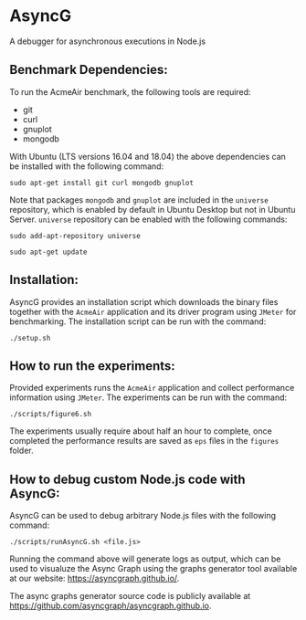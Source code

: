 # AsyncG
A debugger for asynchronous executions in Node.js

## Benchmark Dependencies:
To run the AcmeAir benchmark, the following tools are required:

* git
* curl
* gnuplot
* mongodb

With Ubuntu (LTS versions 16.04 and 18.04) the above dependencies can be installed with the following command:

```console
sudo apt-get install git curl mongodb gnuplot
```

Note that packages ```mongodb``` and ```gnuplot``` are included in the ```universe``` repository, which is enabled by default in Ubuntu Desktop but not in Ubuntu Server. ```universe``` repository can be enabled with the following commands:

```console 
sudo add-apt-repository universe

sudo apt-get update
```

## Installation:
AsyncG provides an installation script which downloads the binary files together with the ```AcmeAir``` application and its driver program using ```JMeter``` for benchmarking.
The installation script can be run with the command:
```console
./setup.sh
```

## How to run the experiments:
Provided experiments runs the ```AcmeAir``` application and collect performance information using ```JMeter```. The experiments can be run with the command:
```console
./scripts/figure6.sh
```

The experiments usually require about half an hour to complete, once completed the performance results are saved as ```eps``` files in the ```figures``` folder.


## How to debug custom Node.js code with AsyncG:
AsyncG can be used to debug arbitrary Node.js files with the following command:

```console
./scripts/runAsyncG.sh <file.js>
```
Running the command above will generate logs as output, which can be used to visualuze the Async Graph using the graphs generator tool available at our website: <https://asyncgraph.github.io/>.

The async graphs generator source code is publicly available at <https://github.com/asyncgraph/asyncgraph.github.io>.

